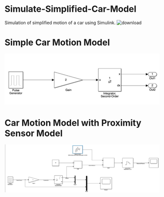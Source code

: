 # Simulate-Simplified-Car-Model
Simulation of simplified motion of a car using Simulink.
![download](https://github.com/Praful22/Simulate-Simplified-Car-Model/assets/65821250/2f1de3b1-6c47-44c7-8229-87f005dd75b0)

# Simple Car Motion Model

![CarModel](https://github.com/Praful22/Simulate-Simplified-Car-Model/blob/main/SimpleCarMotionModel.png)

# Car Motion Model with Proximity Sensor Model
![CMMWPS](https://github.com/Praful22/Simulate-Simplified-Car-Model/blob/main/CMMWPS.png)
